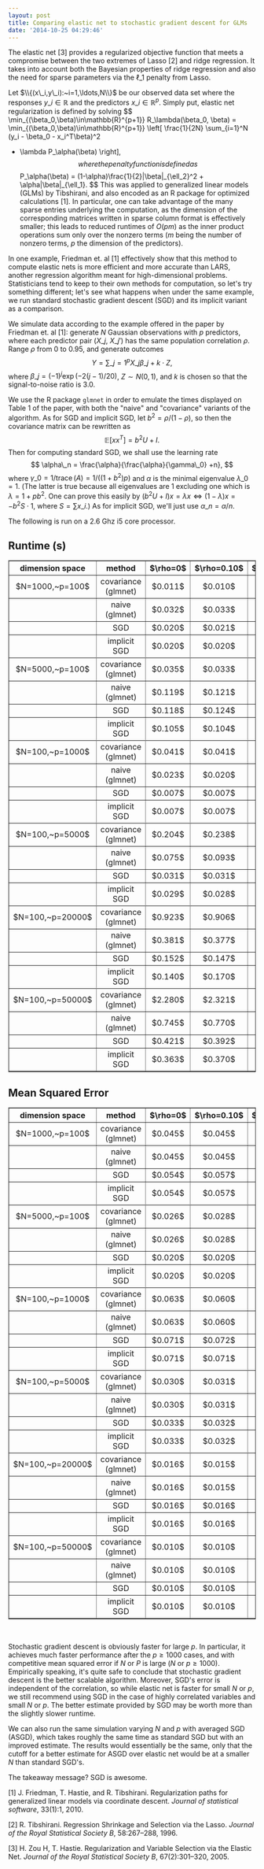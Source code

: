 ```yaml
---
layout: post
title: Comparing elastic net to stochastic gradient descent for GLMs
date: '2014-10-25 04:29:46'
---
```


The elastic net [3] provides a regularized objective function that meets a compromise between the two extremes of Lasso [2] and ridge regression. It takes into account both the Bayesian properties of ridge regression and also the need for sparse parameters via the $\ell\_1$ penalty from Lasso.

Let $\\{(x\_i,y\_i):~i=1,\ldots,N\\}$ be our observed data set where the responses $y\_i\in\mathbb{R}$ and the predictors $x\_i\in\mathbb{R}^p$. Simply put, elastic net regularization is defined by solving
$$
\min\_{(\beta\_0,\beta)\in\mathbb{R}^{p+1}} R\_\lambda(\beta\_0, \beta)
= \min\_{(\beta\_0,\beta)\in\mathbb{R}^{p+1}} \left[
\frac{1}{2N}
\sum\_{i=1}^N (y\_i - \beta\_0 - x\_i^T\beta)^2
+ \lambda P\_\alpha(\beta)
\right],
$$
where the penalty function is defined as
$$
P\_\alpha(\beta) = (1-\alpha)\frac{1}{2}\|\beta\|\_{\ell\_2}^2 + \alpha\|\beta\|\_{\ell\_1}.
$$
This was applied to generalized linear models (GLMs) by Tibshirani, and also encoded as an R package for optimized calculations [1]. In particular, one can take advantage of the many sparse entries underlying the computation, as the dimension of the corresponding matrices written in sparse column format is effectively smaller; this leads to reduced runtimes of $O(pm)$ as the inner product operations sum only over the nonzero terms ($m$ being the number of nonzero terms, $p$ the dimension of the predictors).

In one example, Friedman et. al [1] effectively show that this method to compute elastic nets is more efficient and more accurate than LARS, another regression algorithm meant for high-dimensional problems. Statisticians tend to keep to their own methods for computation, so let's try something different; let's see what happens when under the same example, we run standard stochastic gradient descent (SGD) and its implicit variant as a comparison.

We simulate data according to the example offered in the paper by Friedman et. al [1]: generate $N$ Gaussian observations with $p$ predictors, where each predictor pair $(X\_j,~X\_{j'})$ has the same population correlation $\rho$. Range $\rho$ from $0$ to $0.95$, and generate outcomes
$$
Y = \sum\_{j=1}^p X\_j\beta\_j + k\cdot Z,
$$
where $\beta\_j=(-1)^j\exp(-2(j-1)/20)$, $Z\sim N(0,1)$, and $k$ is chosen so that the signal-to-noise ratio is $3.0$.

We use the R package `glmnet` in order to emulate the times displayed on Table 1 of the paper, with both the "naive" and "covariance" variants of the algorithm. As for SGD and implicit SGD, let $b^2=\rho/(1-\rho)$, so then the covariance matrix can be rewritten as
$$\mathbb{E}[xx^T] = b^2U+I.$$
Then for computing standard SGD, we shall use the learning rate
$$
\alpha\_n = \frac{\alpha}{\frac{\alpha}{\gamma\_0} +n},
$$
where $\gamma\_0=1/\operatorname{trace}(A) = 1/((1+b^2)p)$ and $\alpha$ is the minimal eigenvalue  $\lambda\_0=1$. (The latter is true because all eigenvalues are 1 excluding one which is $\lambda=1+pb^2$. One can prove this easily by $(b^2U+I)x=\lambda x\iff (1-\lambda)x = -b^2 S\cdot 1$, where $S=\sum x\_i$.) As for implicit SGD, we'll just use $\alpha\_n=\alpha/n$.

The following is run on a 2.6 Ghz i5 core processor.

## Runtime (s)
<table border="1" style="width:100%; text-align:center;">
<thead>
  <tr>
    <th>dimension space</th>
    <th>method</th>
    <th>$\rho=0$</th>
    <th>$\rho=0.10$</th>
    <th>$\rho=0.20$</th>
    <th>$\rho=0.50$</th>
    <th>$\rho=0.90$</th>
    <th>$\rho=0.95$</th>
  </tr>
</thead>
<tbody>
  <tr>
    <td>$N=1000,~p=100$</td>
    <td>covariance (glmnet)</td>
    <td>$0.011$</td>
    <td>$0.010$</td>
    <td>$0.010$</td>
    <td>$0.011$</td>
    <td>$0.015$</td>
    <td>$0.017$</td>
  </tr>
  <tr>
    <td></td>
    <td>naive (glmnet)</td>
    <td>$0.032$</td>
    <td>$0.033$</td>
    <td>$0.037$</td>
    <td>$0.048$</td>
    <td>$0.134$</td>
    <td>$0.177$</td>
  </tr>
  <tr>
    <td></td>
    <td>SGD</td>
    <td>$0.020$</td>
    <td>$0.021$</td>
    <td>$0.021$</td>
    <td>$0.023$</td>
    <td>$0.019$</td>
    <td>$0.020$</td>
  </tr>
  <tr>
    <td></td>
    <td>implicit SGD</td>
    <td>$0.020$</td>
    <td>$0.020$</td>
    <td>$0.019$</td>
    <td>$0.019$</td>
    <td>$0.019$</td>
    <td>$0.018$</td>
  </tr>
  <tr></tr>
  <tr>
    <td>$N=5000,~p=100$</td>
    <td>covariance (glmnet)</td>
    <td>$0.035$</td>
    <td>$0.033$</td>
    <td>$0.034$</td>
    <td>$0.037$</td>
    <td>$0.039$</td>
    <td>$0.040$</td>
  </tr>
  <tr>
    <td></td>
    <td>naive (glmnet)</td>
    <td>$0.119$</td>
    <td>$0.121$</td>
    <td>$0.139$</td>
    <td>$0.179$</td>
    <td>$0.490$</td>
    <td>$0.834$</td>
  </tr>
  <tr>
    <td></td>
    <td>SGD</td>
    <td>$0.118$</td>
    <td>$0.124$</td>
    <td>$0.113$</td>
    <td>$0.112$</td>
    <td>$0.113$</td>
    <td>$0.112$</td>
  </tr>
  <tr>
    <td></td>
    <td>implicit SGD</td>
    <td>$0.105$</td>
    <td>$0.104$</td>
    <td>$0.105$</td>
    <td>$0.104$</td>
    <td>$0.105$</td>
    <td>$0.104$</td>
  </tr>
  <tr></tr>
  <tr>
    <td>$N=100,~p=1000$</td>
    <td>covariance (glmnet)</td>
    <td>$0.041$</td>
    <td>$0.041$</td>
    <td>$0.045$</td>
    <td>$0.061$</td>
    <td>$0.098$</td>
    <td>-</td>
  </tr>
  <tr>
    <td></td>
    <td>naive (glmnet)</td>
    <td>$0.023$</td>
    <td>$0.020$</td>
    <td>$0.025$</td>
    <td>$0.032$</td>
    <td>$0.046$</td>
    <td>-</td>
  </tr>
  <tr>
    <td></td>
    <td>SGD</td>
    <td>$0.007$</td>
    <td>$0.007$</td>
    <td>$0.006$</td>
    <td>$0.008$</td>
    <td>$0.006$</td>
    <td>-</td>
  </tr>
  <tr>
    <td></td>
    <td>implicit SGD</td>
    <td>$0.007$</td>
    <td>$0.007$</td>
    <td>$0.006$</td>
    <td>$0.006$</td>
    <td>$0.006$</td>
    <td>-</td>
  </tr>
  <tr></tr>
  <tr>
    <td>$N=100,~p=5000$</td>
    <td>covariance (glmnet)</td>
    <td>$0.204$</td>
    <td>$0.238$</td>
    <td>$0.243$</td>
    <td>$0.314$</td>
    <td>$0.517$</td>
    <td>$0.615$</td>
  </tr>
  <tr>
    <td></td>
    <td>naive (glmnet)</td>
    <td>$0.075$</td>
    <td>$0.093$</td>
    <td>$0.071$</td>
    <td>$0.082$</td>
    <td>$0.098$</td>
    <td>$0.145$</td>
  </tr>
  <tr>
    <td></td>
    <td>SGD</td>
    <td>$0.031$</td>
    <td>$0.031$</td>
    <td>$0.032$</td>
    <td>$0.031$</td>
    <td>$0.029$</td>
    <td>$0.033$</td>
  </tr>
  <tr>
    <td></td>
    <td>implicit SGD</td>
    <td>$0.029$</td>
    <td>$0.028$</td>
    <td>$0.029$</td>
    <td>$0.028$</td>
    <td>$0.028$</td>
    <td>$0.030$</td>
  </tr>
  <tr></tr>
  <tr>
    <td>$N=100,~p=20000$</td>
    <td>covariance (glmnet)</td>
    <td>$0.923$</td>
    <td>$0.906$</td>
    <td>$0.955$</td>
    <td>$1.313$</td>
    <td>$2.082$</td>
    <td>$2.927$</td>
  </tr>
  <tr>
    <td></td>
    <td>naive (glmnet)</td>
    <td>$0.381$</td>
    <td>$0.377$</td>
    <td>$0.376$</td>
    <td>$0.390$</td>
    <td>$0.405$</td>
    <td>$0.736$</td>
  </tr>
  <tr>
    <td></td>
    <td>SGD</td>
    <td>$0.152$</td>
    <td>$0.147$</td>
    <td>$0.148$</td>
    <td>$0.156$</td>
    <td>$0.147$</td>
    <td>$0.153$</td>
  </tr>
  <tr>
    <td></td>
    <td>implicit SGD</td>
    <td>$0.140$</td>
    <td>$0.170$</td>
    <td>$0.146$</td>
    <td>$0.143$</td>
    <td>$0.137$</td>
    <td>$0.145$</td>
  </tr>
  <tr></tr>
  <tr>
    <td>$N=100,~p=50000$</td>
    <td>covariance (glmnet)</td>
    <td>$2.280$</td>
    <td>$2.321$</td>
    <td>$2.322$</td>
    <td>$2.693$</td>
    <td>$4.901$</td>
    <td>$6.176$</td>
  </tr>
  <tr>
    <td></td>
    <td>naive (glmnet)</td>
    <td>$0.745$</td>
    <td>$0.770$</td>
    <td>$0.753$</td>
    <td>$0.775$</td>
    <td>$0.996$</td>
    <td>$1.735$</td>
  </tr>
  <tr>
    <td></td>
    <td>SGD</td>
    <td>$0.421$</td>
    <td>$0.392$</td>
    <td>$0.379$</td>
    <td>$0.383$</td>
    <td>$0.390$</td>
    <td>$0.393$</td>
  </tr>
  <tr>
    <td></td>
    <td>implicit SGD</td>
    <td>$0.363$</td>
    <td>$0.370$</td>
    <td>$0.366$</td>
    <td>$0.374$</td>
    <td>$0.368$</td>
    <td>$0.370$</td>
  </tr>
</tbody>
</table>

## Mean Squared Error
<table border="1" style="width:100%; text-align:center;">
<thead>
  <tr>
    <th>dimension space</th>
    <th>method</th>
    <th>$\rho=0$</th>
    <th>$\rho=0.10$</th>
    <th>$\rho=0.20$</th>
    <th>$\rho=0.50$</th>
    <th>$\rho=0.90$</th>
    <th>$\rho=0.95$</th>
  </tr>
</thead>
<tbody>
  <tr>
    <td>$N=1000,~p=100$</td>
    <td>covariance (glmnet)</td>
    <td>$0.045$</td>
    <td>$0.045$</td>
    <td>$0.043$</td>
    <td>$0.048$</td>
    <td>$0.054$</td>
    <td>$0.075$</td>
  </tr>
  <tr>
    <td></td>
    <td>naive (glmnet)</td>
    <td>$0.045$</td>
    <td>$0.045$</td>
    <td>$0.043$</td>
    <td>$0.048$</td>
    <td>$0.054$</td>
    <td>$0.075$</td>
  </tr>
  <tr>
    <td></td>
    <td>SGD</td>
    <td>$0.054$</td>
    <td>$0.057$</td>
    <td>$0.059$</td>
    <td>$0.062$</td>
    <td>$0.209$</td>
    <td>$0.228$</td>
  </tr>
  <tr>
    <td></td>
    <td>implicit SGD</td>
    <td>$0.054$</td>
    <td>$0.057$</td>
    <td>$0.058$</td>
    <td>$0.057$</td>
    <td>$0.091$</td>
    <td>$0.114$</td>
  </tr>
  <tr></tr>
  <tr>
    <td>$N=5000,~p=100$</td>
    <td>covariance (glmnet)</td>
    <td>$0.026$</td>
    <td>$0.028$</td>
    <td>$0.028$</td>
    <td>$0.031$</td>
    <td>$0.051$</td>
    <td>$0.072$</td>
  </tr>
  <tr>
    <td></td>
    <td>naive (glmnet)</td>
    <td>$0.026$</td>
    <td>$0.028$</td>
    <td>$0.028$</td>
    <td>$0.031$</td>
    <td>$0.053$</td>
    <td>$0.072$</td>
  </tr>
  <tr>
    <td></td>
    <td>SGD</td>
    <td>$0.020$</td>
    <td>$0.020$</td>
    <td>$0.021$</td>
    <td>$0.022$</td>
    <td>$0.146$</td>
    <td>$0.206$</td>
  </tr>
  <tr>
    <td></td>
    <td>implicit SGD</td>
    <td>$0.020$</td>
    <td>$0.020$</td>
    <td>$0.021$</td>
    <td>$0.022$</td>
    <td>$0.036$</td>
    <td>$0.046$</td>
  </tr>
  <tr></tr>
  <tr>
    <td>$N=100,~p=1000$</td>
    <td>covariance (glmnet)</td>
    <td>$0.063$</td>
    <td>$0.060$</td>
    <td>$0.061$</td>
    <td>$0.057$</td>
    <td>$0.066$</td>
    <td>$0.071$</td>
  </tr>
  <tr>
    <td></td>
    <td>naive (glmnet)</td>
    <td>$0.063$</td>
    <td>$0.060$</td>
    <td>$0.061$</td>
    <td>$0.057$</td>
    <td>$0.066$</td>
    <td>$0.071$</td>
  </tr>
  <tr>
    <td></td>
    <td>SGD</td>
    <td>$0.071$</td>
    <td>$0.072$</td>
    <td>$0.072$</td>
    <td>$0.073$</td>
    <td>$0.074$</td>
    <td>$0.074$</td>
  </tr>
  <tr>
    <td></td>
    <td>implicit SGD</td>
    <td>$0.071$</td>
    <td>$0.071$</td>
    <td>$0.071$</td>
    <td>$0.072$</td>
    <td>$0.073$</td>
    <td>$0.073$</td>
  </tr>
  <tr></tr>
  <tr>
    <td>$N=100,~p=5000$</td>
    <td>covariance (glmnet)</td>
    <td>$0.030$</td>
    <td>$0.031$</td>
    <td>$0.031$</td>
    <td>$0.033$</td>
    <td>$0.031$</td>
    <td>$0.033$</td>
  </tr>
  <tr>
    <td></td>
    <td>naive (glmnet)</td>
    <td>$0.030$</td>
    <td>$0.031$</td>
    <td>$0.031$</td>
    <td>$0.033$</td>
    <td>$0.031$</td>
    <td>$0.033$</td>
  </tr>
  <tr>
    <td></td>
    <td>SGD</td>
    <td>$0.033$</td>
    <td>$0.032$</td>
    <td>$0.033$</td>
    <td>$0.033$</td>
    <td>$0.033$</td>
    <td>$0.033$</td>
  </tr>
  <tr>
    <td></td>
    <td>implicit SGD</td>
    <td>$0.033$</td>
    <td>$0.032$</td>
    <td>$0.033$</td>
    <td>$0.033$</td>
    <td>$0.033$</td>
    <td>$0.033$</td>
  </tr>
  <tr></tr>
  <tr>
    <td>$N=100,~p=20000$</td>
    <td>covariance (glmnet)</td>
    <td>$0.016$</td>
    <td>$0.015$</td>
    <td>$0.015$</td>
    <td>$0.015$</td>
    <td>$0.016$</td>
    <td>$0.016$</td>
  </tr>
  <tr>
    <td></td>
    <td>naive (glmnet)</td>
    <td>$0.016$</td>
    <td>$0.015$</td>
    <td>$0.015$</td>
    <td>$0.015$</td>
    <td>$0.016$</td>
    <td>$0.016$</td>
  </tr>
  <tr>
    <td></td>
    <td>SGD</td>
    <td>$0.016$</td>
    <td>$0.016$</td>
    <td>$0.016$</td>
    <td>$0.016$</td>
    <td>$0.016$</td>
    <td>$0.016$</td>
  </tr>
  <tr>
    <td></td>
    <td>implicit SGD</td>
    <td>$0.016$</td>
    <td>$0.016$</td>
    <td>$0.016$</td>
    <td>$0.016$</td>
    <td>$0.016$</td>
    <td>$0.016$</td>
  </tr>
  <tr></tr>
  <tr>
    <td>$N=100,~p=50000$</td>
    <td>covariance (glmnet)</td>
    <td>$0.010$</td>
    <td>$0.010$</td>
    <td>$0.010$</td>
    <td>$0.010$</td>
    <td>$0.010$</td>
    <td>$0.010$</td>
  </tr>
  <tr>
    <td></td>
    <td>naive (glmnet)</td>
    <td>$0.010$</td>
    <td>$0.010$</td>
    <td>$0.010$</td>
    <td>$0.010$</td>
    <td>$0.010$</td>
    <td>$0.010$</td>
  </tr>
  <tr>
    <td></td>
    <td>SGD</td>
    <td>$0.010$</td>
    <td>$0.010$</td>
    <td>$0.010$</td>
    <td>$0.010$</td>
    <td>$0.010$</td>
    <td>$0.010$</td>
  </tr>
  <tr>
    <td></td>
    <td>implicit SGD</td>
    <td>$0.010$</td>
    <td>$0.010$</td>
    <td>$0.010$</td>
    <td>$0.010$</td>
    <td>$0.010$</td>
    <td>$0.010$</td>
  </tr>
</tbody>
</table>

<br>

Stochastic gradient descent is obviously faster for large $p$. In particular, it achieves much faster performance after the $p\geq 1000$ cases, and with competitive mean squared error if $N$ or $P$ is large ($N$ or $p\geq 1000$). Empirically speaking, it's quite safe to conclude that stochastic gradient descent is the better scalable algorithm. Moreover, SGD's error is independent of the correlation, so while elastic net is faster for small $N$ or $p$, we still recommend using SGD in the case of highly correlated variables and small $N$ or $p$. The better estimate provided by SGD may be worth more than the slightly slower runtime.

We can also run the same simulation varying $N$ and $p$ with averaged SGD (ASGD), which takes roughly the same time as standard SGD but with an improved estimate. The results would essentially be the same, only that the cutoff for a better estimate for ASGD over elastic net would be at a smaller $N$ than standard SGD's. 

The takeaway message? SGD is awesome.

[1] J. Friedman, T. Hastie, and R. Tibshirani. Regularization paths for generalized linear
models via coordinate descent. _Journal of statistical software_, 33(1):1, 2010.

[2] R. Tibshirani. Regression Shrinkage and Selection via the Lasso. _Journal of the Royal
Statistical Society B_, 58:267–288, 1996.

[3] H. Zou H, T. Hastie. Regularization and Variable Selection via the Elastic Net. _Journal
of the Royal Statistical Society B_, 67(2):301–320, 2005.
